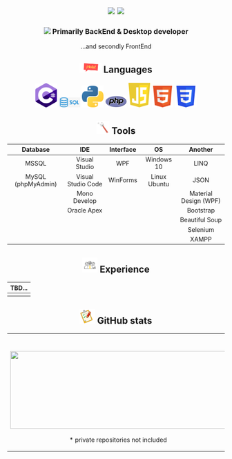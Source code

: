   <div>
    <h1 align="center">
    <img src="https://readme-typing-svg.herokuapp.com?size=25&duration=1000&color=16EB00&center=true&vCenter=true&width=25&height=25&lines=%3E"/>
    <img src="https://readme-typing-svg.herokuapp.com?size=25&width=300&color=000000&background=FFFFFF&center=true&vCenter=true&height=25&lines=Hi+there%2C+I'm+Dmitry"/>
  </h1>
  </div>
  <div>
    <h3 align="center">
      <img src="https://readme-typing-svg.herokuapp.com?size=25&duration=1000&color=16EB00&center=true&vCenter=true&width=25&height=25&lines=%3E"/>
       Primarily BackEnd & Desktop developer
    </h3>
    <p align="center">...and secondly FrontEnd</p>
  </div>
  <div>
    <h2 align="center">
      <img width=50px src="https://github.com/TovDmitrij/TovDmitrij/blob/main/pic/title_languages.gif"/>
      Languages
    </h2>
    <div align="center">
      <code><img width=50px title="C#" src="https://github.com/TovDmitrij/TovDmitrij/blob/main/pic/language_C%23.png"/></code>
      <code><img width=50px title="SQL" src="https://github.com/TovDmitrij/TovDmitrij/blob/main/pic/language_SQL.jpg"/></code>
      <code><img width=50px title="Python" src="https://github.com/TovDmitrij/TovDmitrij/blob/main/pic/language_Python.png"/></code>
      <code><img width=50px title="PHP" src="https://github.com/TovDmitrij/TovDmitrij/blob/main/pic/language_PHP.png"/></code>
      <code><img width=50px title="JavaScript" src="https://github.com/TovDmitrij/TovDmitrij/blob/main/pic/language_JS.png"/></code>
      <code><img width=50px title="HTML5" src="https://github.com/TovDmitrij/TovDmitrij/blob/main/pic/language_HTML.png"/></code>
      <code><img width=50px title="CSS3" src="https://github.com/TovDmitrij/TovDmitrij/blob/main/pic/language_CSS.png"/></code>
    </div>
   </div>
    <h2 align="center">
      <img width=30px src="https://github.com/TovDmitrij/TovDmitrij/blob/main/pic/tools_main.gif"/>
      Tools
    </h2>

   <div align="center">

| Database          | IDE                 | Interface | OS            | Another
| :-----------------: | :-------------------: | :--------: | :-------------: | :-----:
| MSSQL             | Visual Studio       | WPF       | Windows 10    | LINQ
| MySQL (phpMyAdmin)| Visual Studio Code  | WinForms  | Linux Ubuntu  | JSON
|                   | Mono Develop        |           |               | Material Design (WPF)
|                   | Oracle Apex         |           |               | Bootstrap
|||||Beautiful Soup
|||||Selenium
|||||XAMPP
     
  </div>
  <div align="center">
    <h2 align="center">
      <img width="35px" src="https://github.com/TovDmitrij/TovDmitrij/blob/main/pic/exp_main.gif">
      Experience
    </h2>
  
  |TBD...|
  |---|
  ||
  
  </div>
  <div>
    <h2 align="center">
      <img width="35px" src="https://github.com/TovDmitrij/TovDmitrij/blob/main/pic/title_git-stats.gif">
      GitHub stats
    </h2>
    <table>
      <tr align="center">
        <td colspan="2">
          <img height=180em src="https://github-readme-stats.vercel.app/api?username=tovdmitrij&count_private=true&show_icons=true&theme=midnight-purple&hide_border=true&hide_title=true"/>
        </td>
      </tr>
      <tr align="center">
        <td>
          <p> 
            <img width=500px height=180em src="https://github-readme-stats.vercel.app/api/top-langs/?username=tovdmitrij&theme=midnight-purple&hide_border=true&layout=compact&langs_count=15&count-private=true&hide_title=true"/>
          </p> 
          <p>
          * private repositories not included
          </p>   
       </td>
        <td>
          <img width=500px height=180em src="https://github-readme-streak-stats.herokuapp.com/?user=tovdmitrij&count-private=true&theme=midnight-purple&hide_border=true"/>
        </td>
      </tr>
    </table>
  </div>
